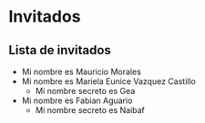 # Invitados
## Lista de invitados
* Mi nombre es Mauricio Morales
* Mi nombre es Mariela Eunice Vazquez Castillo
    * Mi nombre secreto es Gea
* Mi nombre es Fabian Aguario
    * Mi nombre secreto es Naibaf
